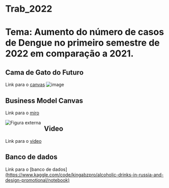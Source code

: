 # Trab_2022

# Tema: Aumento do número de casos de Dengue no primeiro semestre de 2022 em comparação a 2021.

## Cama de Gato do Futuro
Link para o [canvas](https://miro.com/welcomeonboard/WGNQbm44YUMyTzJ0dVJucUVNUmd5ZUcwS2ZDRUVWQWhLdVJPbmd6Zk9XMklHQnhKbXlJMGNWWW45aktBNU5JRHwzMDc0NDU3MzU2MzA3Mzg1MDM4fDI=?share_link_id=712173061950)
![image](https://user-images.githubusercontent.com/116168371/197400258-93d29675-0e1c-45b9-b7dc-f0e29f2befbb.png)

## Business Model Canvas
Link para o [miro](https://miro.com/welcomeonboard/WGNQbm44YUMyTzJ0dVJucUVNUmd5ZUcwS2ZDRUVWQWhLdVJPbmd6Zk9XMklHQnhKbXlJMGNWWW45aktBNU5JRHwzMDc0NDU3MzU2MzA3Mzg1MDM4fDI=?share_link_id=712173061950)

<img src=![image]![image](https://user-images.githubusercontent.com/116168371/197401623-b224a84b-4ffa-4daa-a8d7-d311f648f399.png)
     alt="Figura externa"
     style="float: left; margin-right: 10px;" />

## Video
Link para o [video](www.youtube.com)

## Banco de dados
Link para o [banco de dados][(https://www.kaggle.com/code/kingabzpro/alcoholic-drinks-in-russia-and-design-promotional/notebook)](https://colab.research.google.com/drive/1TJLWeEGb8CdB3Z6Y9d6zLtZdL_742Tfc?usp=sharing)
